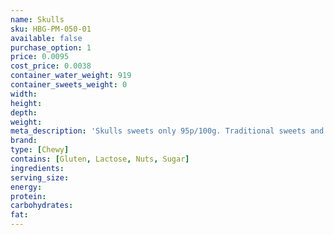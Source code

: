 ```yaml
---
name: Skulls
sku: HBG-PM-050-01
available: false
purchase_option: 1
price: 0.0095
cost_price: 0.0038
container_water_weight: 919
container_sweets_weight: 0
width: 
height: 
depth: 
weight: 
meta_description: 'Skulls sweets only 95p/100g. Traditional sweets and more at Humbugs Confectionery Store. Specialists in satisfying your sweet tooth!'
brand: 
type: [Chewy]
contains: [Gluten, Lactose, Nuts, Sugar]
ingredients: 
serving_size: 
energy: 
protein: 
carbohydrates: 
fat: 
---
```

